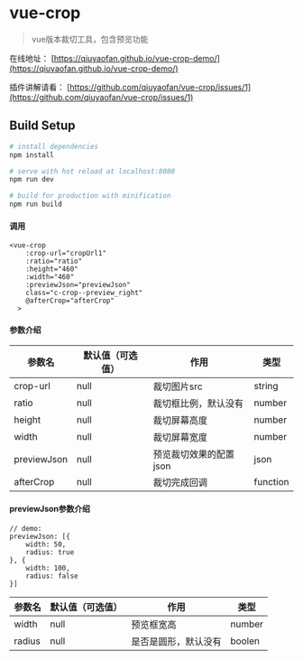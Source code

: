 # vue-crop

> vue版本裁切工具，包含预览功能

在线地址： [https://qiuyaofan.github.io/vue-crop-demo/](https://qiuyaofan.github.io/vue-crop-demo/) 

插件讲解请看： [https://github.com/qiuyaofan/vue-crop/issues/1](https://github.com/qiuyaofan/vue-crop/issues/1)

## Build Setup

``` bash
# install dependencies
npm install

# serve with hot reload at localhost:8080
npm run dev

# build for production with minification
npm run build

```

#### 调用

```
<vue-crop
    :crop-url="cropUrl1"
    :ratio="ratio"
    :height="460"
    :width="460"
    :previewJson="previewJson"
    class="c-crop--preview_right"
    @afterCrop="afterCrop"
  >
```

#### 参数介绍

|参数名|默认值（可选值）|作用|类型|
|----|-----|-----|-----|
|crop-url| null | 裁切图片src |string|
|ratio | null | 裁切框比例，默认没有 |number|
| height | null| 裁切屏幕高度|number|
| width | null| 裁切屏幕宽度|number|
| previewJson | null| 预览裁切效果的配置json|json|
| afterCrop | null| 裁切完成回调|function|

#### previewJson参数介绍
```
// demo:
previewJson: [{
	width: 50,
	radius: true
}, {
	width: 100,
	radius: false
}]
```
|参数名|默认值（可选值）|作用|类型|
|----|-----|-----|-----|
| width | null | 预览框宽高 |number|
| radius | null | 是否是圆形，默认没有 |boolen|


